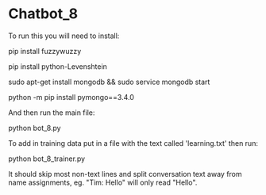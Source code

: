 # Chatbot_8

To run this you will need to install:

pip install fuzzywuzzy

pip install python-Levenshtein

sudo apt-get install mongodb && sudo service mongodb start

python -m pip install pymongo==3.4.0


And then run the main file:

python bot_8.py


To add in training data put in a file with the text called 'learning.txt' then run:

python bot_8_trainer.py

It should skip most non-text lines and split conversation text away from name assignments, eg. "Tim: Hello" will only read "Hello".
